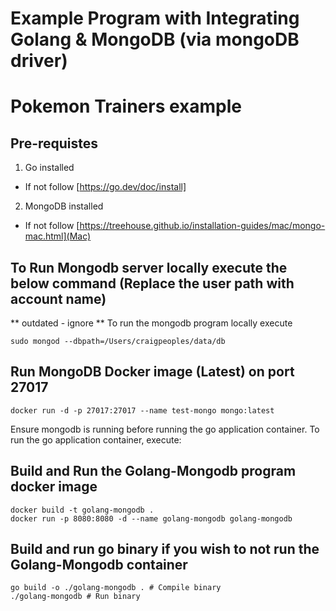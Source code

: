 # Example Program with Integrating Golang & MongoDB (via mongoDB driver)

# Pokemon Trainers example

## Pre-requistes

1. Go installed

- If not follow [https://go.dev/doc/install]

2. MongoDB installed

- If not follow [https://treehouse.github.io/installation-guides/mac/mongo-mac.html](Mac)

## To Run Mongodb server locally execute the below command (Replace the user path with account name)

** outdated - ignore **
To run the mongodb program locally execute

```
sudo mongod --dbpath=/Users/craigpeoples/data/db
```

## Run MongoDB Docker image (Latest) on port 27017

```
docker run -d -p 27017:27017 --name test-mongo mongo:latest
```

Ensure mongodb is running before running the go application container. To run the go application container, execute:

## Build and Run the Golang-Mongodb program docker image

```
docker build -t golang-mongodb .
docker run -p 8080:8080 -d --name golang-mongodb golang-mongodb
```

## Build and run go binary if you wish to not run the Golang-Mongodb container

```
go build -o ./golang-mongodb . # Compile binary
./golang-mongodb # Run binary
```

<!-- docker run -d -p 27017:27017 mongo:latest -->
<!-- docker run -p 8080:8080 golang-mongodb -->
